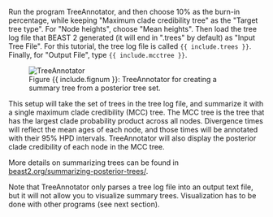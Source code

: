 
Run the program TreeAnnotator, and then choose 10% as the burn-in
percentage, while keeping "Maximum clade credibility tree" as the 
"Target tree type".
For "Node heights", choose "Mean heights".
Then load the tree log file that BEAST 2 generated (it will end in
".trees" by default) as "Input Tree File".
For this tutorial, the tree log file is called `{{ include.trees }}`.
Finally, for "Output File", type `{{ include.mcctree }}`.

<figure class="image">
  <img src="{{ include.fig }}" alt="TreeAnnotator">
  <figcaption>Figure {{ include.fignum }}: TreeAnnotator for creating a summary tree from a posterior tree set.</figcaption>
</figure>

This setup will take the set of trees in the tree log file, and
summarize it with a single maximum clade credibility (MCC) tree.
The MCC tree is the tree that has the largest clade probability
product across all nodes.
Divergence times will reflect the mean ages of each node, and those
times will be annotated with their 95% HPD intervals.
TreeAnnotator will also display the posterior clade credibility of
each node in the MCC tree.

More details on summarizing trees can be found in
[beast2.org/summarizing-posterior-trees/](https://www.beast2.org/summarizing-posterior-trees/).

Note that TreeAnnotator only parses a tree log file into an output
text file, but it will not allow you to visualize summary trees.
Visualization has to be done with other programs (see next section).

